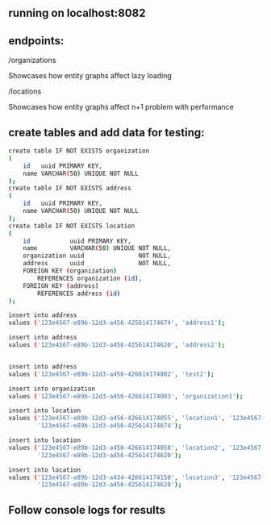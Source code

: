 ##  running on localhost:8082

## endpoints:

/organizations

Showcases how entity graphs affect lazy loading

/locations

Showcases how entity graphs affect n+1 problem with performance

##  create tables and add data for testing:

```sh
create table IF NOT EXISTS organization
(
    id   uuid PRIMARY KEY,
    name VARCHAR(50) UNIQUE NOT NULL
);
create table IF NOT EXISTS address
(
    id   uuid PRIMARY KEY,
    name VARCHAR(50) UNIQUE NOT NULL
);
create table IF NOT EXISTS location
(
    id           uuid PRIMARY KEY,
    name         VARCHAR(50) UNIQUE NOT NULL,
    organization uuid               NOT NULL,
    address      uuid               NOT NULL,
    FOREIGN KEY (organization)
        REFERENCES organization (id),
    FOREIGN KEY (address)
        REFERENCES address (id)
);

insert into address
values ('123e4567-e89b-12d3-a456-425614174674', 'address1');

insert into address
values ('123e4567-e89b-12d3-a456-425614174620', 'address2');


insert into address
values ('123e4567-e89b-12d3-a456-426614174002', 'test2');

insert into organization
values ('123e4567-e89b-12d3-a456-426614174003', 'organization1');

insert into location
values ('123e4567-e89b-12d3-a456-426614174055', 'location1', '123e4567-e89b-12d3-a456-426614174003',
        '123e4567-e89b-12d3-a456-425614174674');

insert into location
values ('123e4567-e89b-12d3-a456-426614174058', 'location2', '123e4567-e89b-12d3-a456-426614174003',
        '123e4567-e89b-12d3-a456-425614174620');

insert into location
values ('123e4567-e89b-12d3-a434-426614174158', 'location3', '123e4567-e89b-12d3-a456-426614174003',
        '123e4567-e89b-12d3-a456-425614174620');
```

## Follow console logs for results
